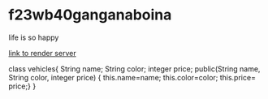 # f23wb40ganganaboina

life is so happy

[link to render server](https://f23wb40ganganaboina.onrender.com)

class vehicles{ String name; String color; integer price; public(String name, String color, integer price) { this.name=name; this.color=color; this.price= price;} }